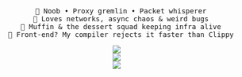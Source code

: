 <div align="center">
<pre>
  🦀 Noob • Proxy gremlin • Packet whisperer
  📡 Loves networks, async chaos & weird bugs
  🍰 Muffin & the dessert squad keeping infra alive
  🚫 Front-end? My compiler rejects it faster than Clippy
</pre>
<p align="center">
  <a href="https://skillicons.dev">
    <img src="https://skillicons.dev/icons?i=go,python,php,html,css" /> </br>
    <img src="https://skillicons.dev/icons?i=postgres,mysql,sqlite,redis,rabbitmq" /> </br>
    <img src="https://skillicons.dev/icons?i=linux,debian,ubuntu,docker,cloudflare" />
  </a>
</p>
</div>
